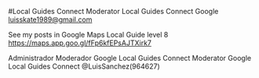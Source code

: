 #Local Guides Connect 
Moderator Local Guides Connect Google 
luisskate1989@gmail.com

See my posts in Google Maps Local Guide level 8 
https://maps.app.goo.gl/fFp6kfEPsAJTXirk7 

Administrador Moderador Google Local Guides Connect 
Moderator Google Local Guides Connect @LuisSanchez(964627)
